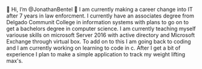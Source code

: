 👋 Hi, I’m @JonathanBentel
👀 I am currently making a career change into IT after 7 years in law enforcment. 
I currently have an associates degree from Delgado Communit College in information systems with plans to go on to get a bachelors degree in computer science.
I am currently teaching myself variouse skills on microsoft Server 2016 with active directory and Microsoft Exchange through virtual box.
To add on to this I am going back to coding and I am currently working on learning to code in c. After I get a bit of experience I plan to make 
a simple application to track my weight lifting max's.
